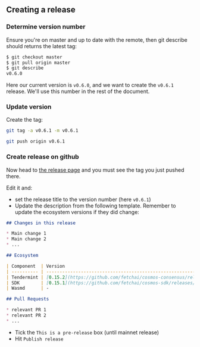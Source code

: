 
## Creating a release

### Determine version number

Ensure you're on master and up to date with the remote, then git describe should returns the latest tag:

```bash
$ git checkout master 
$ git pull origin master
$ git describe
v0.6.0
```

Here our current version is `v0.6.0`, and we want to create the `v0.6.1` release. We'll use this number in the rest of the document.

### Update version

Create the tag:

```bash
git tag -a v0.6.1 -m v0.6.1

git push origin v0.6.1
```

### Create release on github

Now head to [the release page](https://github.com/fetchai/agrod/releases) and you must see the tag you just pushed there.

Edit it and:

- set the release title to the version number (here `v0.6.1`)
- Update the description from the following template. Remember to update the ecosystem versions if they did change:

```markdown
## Changes in this release

* Main change 1
* Main change 2
* ...

## Ecosystem

| Component  | Version                                                                  | Baseline |
| ---------- | ------------------------------------------------------------------------ | -------- |
| Tendermint | [0.15.2](https://github.com/fetchai/cosmos-consensus/releases/tag/v0.15.2) | 0.33.6  |
| SDK        | [0.15.1](https://github.com/fetchai/cosmos-sdk/releases/tag/v0.15.1)       | 0.39.1   |
| Wasmd      | -                                                                        | 0.10.0   |

## Pull Requests

* relevant PR 1
* relevant PR 2
* ...
```

- Tick the `This is a pre-release` box (until mainnet release)
- Hit `Publish release`
